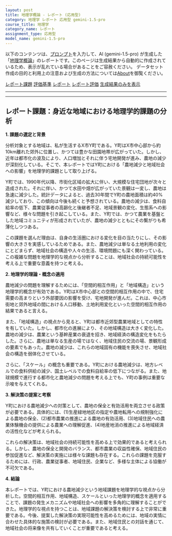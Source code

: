 ```yaml
---
layout: post
title: 地理学概論 - レポート (応用型)
category: 地理学 レポート 応用型 gemini-1.5-pro
course_title: 地理学
category_name: レポート
assignment_type: 応用型
model_name: gemini-1.5-pro
---
```


以下のコンテンツは、[プロンプト](https://github.com/takedatoshiyuki/synthetic_assignments/tree/main/generated/地理学/gemini-1.5-pro/prompt_レポート-応用型.md)を入力して、AI (gemini-1.5-pro) が生成した「[地理学概論](/contents/地理学/)」のレポートです。このページは生成結果から自動的に作成されているため、表示が乱れている場合があることをご容赦ください。
データセット作成の目的と利用上の注意および生成の方法については[About](/About)を御覧ください。

[レポート課題](../レポート課題-応用型)
[評価基準](../評価基準-応用型)
[レポート](../レポート-応用型)
[レポート評価](../レポート評価-応用型)
[生成結果のみを表示](https://github.com/takedatoshiyuki/synthetic_assignments/tree/main/generated/地理学/gemini-1.5-pro/レポート-応用型.md)
  

***
***
  
## レポート課題：身近な地域における地理学的課題の分析

**1. 課題の選定と背景**

分析対象とする地域は、私が生活するX市Y町である。Y町はX市中心部から約10km離れた郊外に位置し、かつては豊かな田園地帯が広がっていた。しかし、近年は都市化の波及により、人口増加とそれに伴う宅地開発が進み、農地の減少が深刻化している。そこで、本レポートではY町における「農地減少と地域社会への影響」を地理学的課題として取り上げる。

Y町では、1990年代以降、市街化区域の拡大に伴い、大規模な住宅団地が次々と造成された。それに伴い、かつて水田や畑が広がっていた景観は一変し、農地は急速に減少した。統計データによると、過去30年間でY町の農地面積は約40%減少しており、この傾向は今後も続くと予想されている。農地の減少は、食料自給率の低下、農業従事者の高齢化と後継者不足、地域景観の変化、生態系への影響など、様々な問題を引き起こしている。また、Y町では、かつて農業を基盤とした地域コミュニティが形成されていたが、農地の減少とともにその繋がりも希薄化しつつある。

この課題を選んだ理由は、自身の生活圏における変化を目の当たりにし、その影響の大きさを実感しているためである。また、農地減少は単なる土地利用の変化にとどまらず、地域社会の構造や人々の生活、環境問題にも深く関わっている。この複雑な問題を地理学的な視点から分析することは、地域社会の持続可能性を考える上で重要な意義を持つと考える。

**2. 地理学的理論・概念の適用**

農地減少の問題を理解するためには、「空間的相互作用」と「地域構造」という地理学的概念が有効である。Y町はX市中心部との空間的相互作用の中で、住宅需要の高まりという外部要因の影響を受け、宅地開発が進んだ。これは、中心市街地と郊外地域の間における人口移動、土地利用変化といった空間的相互作用の結果であると言える。

また、「地域構造」の視点から見ると、Y町は都市近郊型農業地域としての特性を有していた。しかし、都市化の進展により、その地域構造は大きく変化した。農地の減少は、農業という基幹産業の衰退を招き、地域経済の構造変化をもたらした。さらに、農地は単なる生産の場ではなく、地域住民の交流の場、景観形成の要素でもあった。農地の減少は、これらの地域固有の機能を喪失させ、地域社会の構造を弱体化させている。

さらに、「スケール」の概念も重要である。Y町における農地減少は、地方レベルでの食料供給の減少、国土レベルでの食料自給率の低下につながる。また、地球規模で進行する都市化と農地減少の問題を考える上でも、Y町の事例は重要な示唆を与えてくれる。


**3. 解決策の提案と考察**

Y町における農地減少への対策として、農地の保全と有効活用を両立させる政策が必要である。具体的には、(1)生産緑地地区の指定や農地転用への規制強化による農地の保全、(2)都市農業の推進による農地の有効活用、(3)地域住民への農業体験機会の提供による農業への理解促進、(4)地産地消の推進による地域経済の活性化などが考えられる。

これらの解決策は、地域社会の持続可能性を高める上で効果的であると考えられる。しかし、農地の保全と開発のバランス、都市農業の収益性確保、地域住民の参加促進など、解決策の実施には様々な課題も存在する。これらの課題を克服するためには、行政、農業従事者、地域住民、企業など、多様な主体による協働が不可欠である。

**4. 結論**

本レポートでは、Y町における農地減少という地域課題を地理学的な視点から分析した。空間的相互作用、地域構造、スケールといった地理学的概念を適用することで、課題の発生メカニズムや地域社会への影響を多角的に理解することができた。地理学的な視点を持つことは、地域課題の解決策を検討する上で非常に重要である。今後、提案した解決策の実現可能性を高めるためには、地域の実情に合わせた具体的な施策の検討が必要である。また、地域住民との対話を通じて、地域社会の将来像を共有していくことが重要であると考える。
